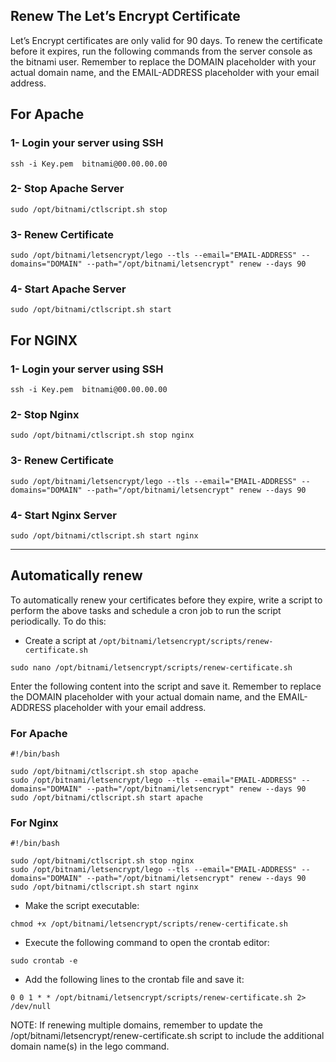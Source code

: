 ## Renew The Let’s Encrypt Certificate
Let’s Encrypt certificates are only valid for 90 days. To renew the certificate before it expires, run the following commands from the server console as the bitnami user. Remember to replace the DOMAIN placeholder with your actual domain name, and the EMAIL-ADDRESS placeholder with your email address.

## For Apache

### 1- Login your server using SSH

`ssh -i Key.pem  bitnami@00.00.00.00`

### 2- Stop Apache Server

`sudo /opt/bitnami/ctlscript.sh stop`

### 3- Renew Certificate

`sudo /opt/bitnami/letsencrypt/lego --tls --email="EMAIL-ADDRESS" --domains="DOMAIN" --path="/opt/bitnami/letsencrypt" renew --days 90`

### 4- Start Apache Server 

`sudo /opt/bitnami/ctlscript.sh start`

## For NGINX

### 1- Login your server using SSH

`ssh -i Key.pem  bitnami@00.00.00.00`

### 2- Stop Nginx

`sudo /opt/bitnami/ctlscript.sh stop nginx`

### 3- Renew Certificate

`sudo /opt/bitnami/letsencrypt/lego --tls --email="EMAIL-ADDRESS" --domains="DOMAIN" --path="/opt/bitnami/letsencrypt" renew --days 90`

### 4- Start Nginx Server 

`sudo /opt/bitnami/ctlscript.sh start nginx`

----

## Automatically renew

To automatically renew your certificates before they expire, write a script to perform the above tasks and schedule a cron job to run the script periodically. To do this:

- Create a script at `/opt/bitnami/letsencrypt/scripts/renew-certificate.sh`

`sudo nano /opt/bitnami/letsencrypt/scripts/renew-certificate.sh`

Enter the following content into the script and save it. Remember to replace the DOMAIN placeholder with your actual domain name, and the EMAIL-ADDRESS placeholder with your email address.

### For Apache

```
#!/bin/bash

sudo /opt/bitnami/ctlscript.sh stop apache
sudo /opt/bitnami/letsencrypt/lego --tls --email="EMAIL-ADDRESS" --domains="DOMAIN" --path="/opt/bitnami/letsencrypt" renew --days 90
sudo /opt/bitnami/ctlscript.sh start apache
```

### For Nginx

```
#!/bin/bash

sudo /opt/bitnami/ctlscript.sh stop nginx
sudo /opt/bitnami/letsencrypt/lego --tls --email="EMAIL-ADDRESS" --domains="DOMAIN" --path="/opt/bitnami/letsencrypt" renew --days 90
sudo /opt/bitnami/ctlscript.sh start nginx
```

- Make the script executable:

`chmod +x /opt/bitnami/letsencrypt/scripts/renew-certificate.sh`

- Execute the following command to open the crontab editor:

`sudo crontab -e`

- Add the following lines to the crontab file and save it:

`0 0 1 * * /opt/bitnami/letsencrypt/scripts/renew-certificate.sh 2> /dev/null`

NOTE: If renewing multiple domains, remember to update the /opt/bitnami/letsencrypt/renew-certificate.sh script to include the additional domain name(s) in the lego command.
